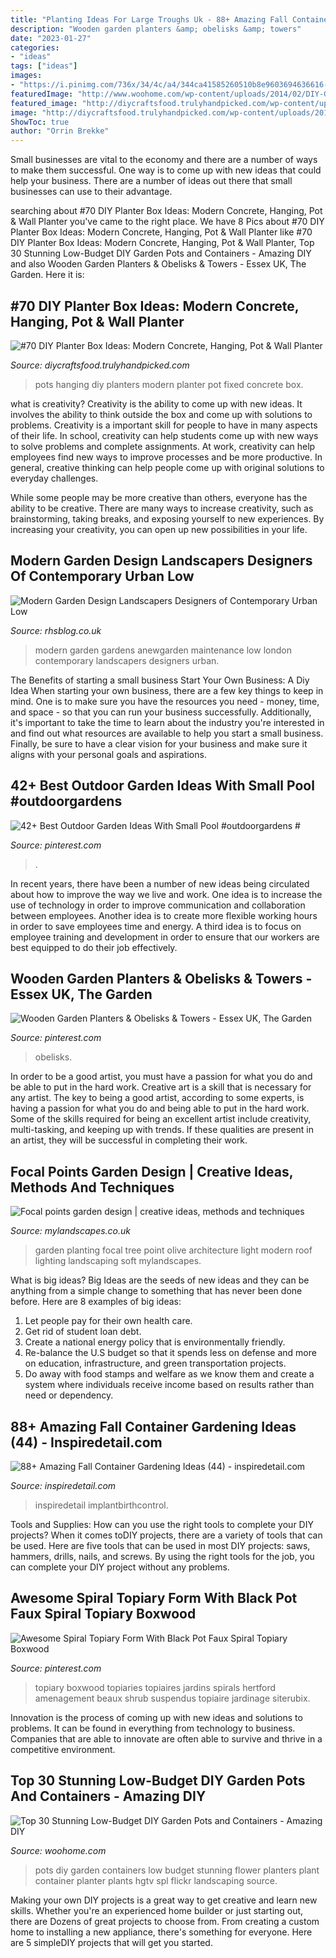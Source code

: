 ```yaml
---
title: "Planting Ideas For Large Troughs Uk - 88+ Amazing Fall Container Gardening Ideas (44)"
description: "Wooden garden planters &amp; obelisks &amp; towers"
date: "2023-01-27"
categories:
- "ideas"
tags: ["ideas"]
images:
- "https://i.pinimg.com/736x/34/4c/a4/344ca41585260510b8e9603694636616--topiary-garden-topiaries.jpg"
featuredImage: "http://www.woohome.com/wp-content/uploads/2014/02/DIY-Garden-Pots-16.jpg"
featured_image: "http://diycraftsfood.trulyhandpicked.com/wp-content/uploads/2016/11/DIY-Wall-planters-and-hanging-pots-1.jpg"
image: "http://diycraftsfood.trulyhandpicked.com/wp-content/uploads/2016/11/DIY-Wall-planters-and-hanging-pots-1.jpg"
ShowToc: true
author: "Orrin Brekke"
---
```



Small businesses are vital to the economy and there are a number of ways to make them successful. One way is to come up with new ideas that could help your business. There are a number of ideas out there that small businesses can use to their advantage.

	

		
searching about #70 DIY Planter Box Ideas: Modern Concrete, Hanging, Pot &amp; Wall Planter you've came to the right place. We have 8 Pics about #70 DIY Planter Box Ideas: Modern Concrete, Hanging, Pot &amp; Wall Planter like #70 DIY Planter Box Ideas: Modern Concrete, Hanging, Pot &amp; Wall Planter, Top 30 Stunning Low-Budget DIY Garden Pots and Containers - Amazing DIY and also Wooden Garden Planters &amp; Obelisks &amp; Towers - Essex UK, The Garden. Here it is:
		
    
## #70 DIY Planter Box Ideas: Modern Concrete, Hanging, Pot &amp; Wall Planter

<img loading=lazy src="http://diycraftsfood.trulyhandpicked.com/wp-content/uploads/2016/11/DIY-Wall-planters-and-hanging-pots-1.jpg" onerror="this.onerror=null;this.src='https://tse4.mm.bing.net/th?id=OIP.T3CWu5QfnG-OGXbs49Uj8AHaOP&amp;pid=15.1';" alt="#70 DIY Planter Box Ideas: Modern Concrete, Hanging, Pot &amp; Wall Planter">

_Source: diycraftsfood.trulyhandpicked.com_

>pots hanging diy planters modern planter pot fixed concrete box. 

	

what is creativity?
Creativity is the ability to come up with new ideas. It involves the ability to think outside the box and come up with solutions to problems.
Creativity is a important skill for people to have in many aspects of their life. In school, creativity can help students come up with new ways to solve problems and complete assignments. At work, creativity can help employees find new ways to improve processes and be more productive. In general, creative thinking can help people come up with original solutions to everyday challenges.

While some people may be more creative than others, everyone has the ability to be creative. There are many ways to increase creativity, such as brainstorming, taking breaks, and exposing yourself to new experiences. By increasing your creativity, you can open up new possibilities in your life.

    
## Modern Garden Design Landscapers Designers Of Contemporary Urban Low

<img loading=lazy src="http://rhsblog.co.uk/wp-content/uploads/2015/02/modern-small-agdren-design-ideas-anewgarden-london.jpg" onerror="this.onerror=null;this.src='https://tse4.mm.bing.net/th?id=OIP.8e8xfCoMMQWFRIH2d9v3kgHaK5&amp;pid=15.1';" alt="Modern Garden Design Landscapers Designers of Contemporary Urban Low">

_Source: rhsblog.co.uk_

>modern garden gardens anewgarden maintenance low london contemporary landscapers designers urban. 

	

The Benefits of starting a small business
Start Your Own Business: A Diy Idea 
When starting your own business, there are a few key things to keep in mind. One is to make sure you have the resources you need - money, time, and space - so that you can run your business successfully. Additionally, it's important to take the time to learn about the industry you're interested in and find out what resources are available to help you start a small business. Finally, be sure to have a clear vision for your business and make sure it aligns with your personal goals and aspirations.

    
## 42+ Best Outdoor Garden Ideas With Small Pool #outdoorgardens #

<img loading=lazy src="https://i.pinimg.com/736x/14/e7/38/14e73862402a501fd7afc744bd499e7c.jpg" onerror="this.onerror=null;this.src='https://tse3.mm.bing.net/th?id=OIP.c_B74zUqRL5z8njgalI1HAHaIp&amp;pid=15.1';" alt="42+ Best Outdoor Garden Ideas With Small Pool #outdoorgardens #">

_Source: pinterest.com_

>. 

	

In recent years, there have been a number of new ideas being circulated about how to improve the way we live and work. One idea is to increase the use of technology in order to improve communication and collaboration between employees. Another idea is to create more flexible working hours in order to save employees time and energy. A third idea is to focus on employee training and development in order to ensure that our workers are best equipped to do their job effectively.

    
## Wooden Garden Planters &amp; Obelisks &amp; Towers - Essex UK, The Garden

<img loading=lazy src="https://i.pinimg.com/736x/a7/19/87/a7198730701afe620912c616185c1795.jpg" onerror="this.onerror=null;this.src='https://tse4.mm.bing.net/th?id=OIP.wd9yv2Tx6YhomTXpbbCLcwHaLH&amp;pid=15.1';" alt="Wooden Garden Planters &amp; Obelisks &amp; Towers - Essex UK, The Garden">

_Source: pinterest.com_

>obelisks. 

	

In order to be a good artist, you must have a passion for what you do and be able to put in the hard work.
Creative art is a skill that is necessary for any artist. The key to being a good artist, according to some experts, is having a passion for what you do and being able to put in the hard work. Some of the skills required for being an excellent artist include creativity, multi-tasking, and keeping up with trends. If these qualities are present in an artist, they will be successful in completing their work.

    
## Focal Points Garden Design | Creative Ideas, Methods And Techniques

<img loading=lazy src="https://www.mylandscapes.co.uk/blog/roof-terrace-wapping/olive-tree.jpg" onerror="this.onerror=null;this.src='https://tse4.mm.bing.net/th?id=OIP.kJVxl6-Cv_iXlLnIQpKf8QAAAA&amp;pid=15.1';" alt="Focal points garden design | creative ideas, methods and techniques">

_Source: mylandscapes.co.uk_

>garden planting focal tree point olive architecture light modern roof lighting landscaping soft mylandscapes. 

	

What is big ideas?
Big Ideas are the seeds of new ideas and they can be anything from a simple change to something that has never been done before. Here are 8 examples of big ideas: 
1. Let people pay for their own health care. 
2. Get rid of student loan debt. 
3. Create a national energy policy that is environmentally friendly. 
4. Re-balance the U.S budget so that it spends less on defense and more on education, infrastructure, and green transportation projects. 
5. Do away with food stamps and welfare as we know them and create a system where individuals receive income based on results rather than need or dependency. 

    
## 88+ Amazing Fall Container Gardening Ideas (44) - Inspiredetail.com

<img loading=lazy src="https://i0.wp.com/inspiredetail.com/wp-content/uploads/2019/01/88-Amazing-Fall-Container-Gardening-Ideas-44.jpg?fit=768%2C1231&amp;ssl=1" onerror="this.onerror=null;this.src='https://tse1.mm.bing.net/th?id=OIP.GvVOhP_TWCr_4BEHkMO1FgHaL3&amp;pid=15.1';" alt="88+ Amazing Fall Container Gardening Ideas (44) - inspiredetail.com">

_Source: inspiredetail.com_

>inspiredetail implantbirthcontrol. 

	

Tools and Supplies: How can you use the right tools to complete your DIY projects?
When it comes toDIY projects, there are a variety of tools that can be used. Here are five tools that can be used in most DIY projects: saws, hammers, drills, nails, and screws. By using the right tools for the job, you can complete your DIY project without any problems.

    
## Awesome Spiral Topiary Form With Black Pot Faux Spiral Topiary Boxwood

<img loading=lazy src="https://i.pinimg.com/736x/34/4c/a4/344ca41585260510b8e9603694636616--topiary-garden-topiaries.jpg" onerror="this.onerror=null;this.src='https://tse4.mm.bing.net/th?id=OIP.UdAcJq8zuAw_-KWG_WAltwHaML&amp;pid=15.1';" alt="Awesome Spiral Topiary Form With Black Pot Faux Spiral Topiary Boxwood">

_Source: pinterest.com_

>topiary boxwood topiaries topiaires jardins spirals hertford amenagement beaux shrub suspendus topiaire jardinage siterubix. 

	

Innovation is the process of coming up with new ideas and solutions to problems. It can be found in everything from technology to business. Companies that are able to innovate are often able to survive and thrive in a competitive environment.

    
## Top 30 Stunning Low-Budget DIY Garden Pots And Containers - Amazing DIY

<img loading=lazy src="http://www.woohome.com/wp-content/uploads/2014/02/DIY-Garden-Pots-16.jpg" onerror="this.onerror=null;this.src='https://tse3.mm.bing.net/th?id=OIP.RIxg7ATinpkXvZ-tPO19XgHaLh&amp;pid=15.1';" alt="Top 30 Stunning Low-Budget DIY Garden Pots and Containers - Amazing DIY">

_Source: woohome.com_

>pots diy garden containers low budget stunning flower planters plant container planter plants hgtv spl flickr landscaping source. 

	

Making your own DIY projects is a great way to get creative and learn new skills. Whether you're an experienced home builder or just starting out, there are Dozens of great projects to choose from. From creating a custom home to installing a new appliance, there's something for everyone. Here are 5 simpleDIY projects that will get you started.

